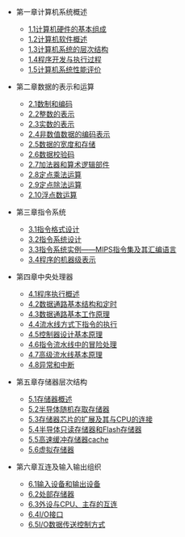 * 第一章计算机系统概述
  * [1.1计算机硬件的基本组成](pages/Index.md)
  * [1.2计算机软件概述](pages/Index.md)
  * [1.3计算机系统的层次结构](pages/Index.md)
  * [1.4程序开发与执行过程](pages/Index.md)
  * [1.5计算机系统性能评价](pages/Index.md)


* 第二章数据的表示和运算
  * [2.1数制和编码](pages/Index.md)
  * [2.2整数的表示](pages/Index.md)
  * [2.3实数的表示](pages/Index.md)
  * [2.4非数值数据的编码表示](pages/Index.md)
  * [2.5数据的宽度和存储](pages/Index.md)
  * [2.6数据校验码](pages/Index.md)
  * [2.7加法器和算术逻辑部件](pages/Index.md)
  * [2.8定点乘法运算](pages/Index.md)
  * [2.9定点除法运算](pages/Index.md)
  * [2.10浮点数运算](pages/Index.md)


* 第三章指令系统
  * [3.1指令格式设计](pages/Index.md)
  * [3.2指令系统设计](pages/Index.md)
  * [3.3指令系统实例——MIPS指令集及其汇编语言](pages/Index.md)
  * [3.4程序的机器级表示](pages/Index.md)


* 第四章中央处理器
  * [4.1程序执行概述](pages/Index.md)
  * [4.2数据通路基本结构和定时](pages/Index.md)
  * [4.3数据通路基本工作原理](pages/Index.md)
  * [4.4流水线方式下指令的执行](pages/Index.md)
  * [4.5控制器设计基本原理](pages/Index.md)
  * [4.6指令流水线中的冒险处理](pages/Index.md)
  * [4.7高级流水线基本原理](pages/Index.md)
  * [4.8异常和中断](pages/Index.md)


* 第五章存储器层次结构
  * [5.1存储器概述](pages/Index.md)
  * [5.2半导体随机存取存储器](pages/Index.md)
  * [5.3存储器芯片的扩展及其与CPU的连接](pages/Index.md)
  * [5.4半导体只读存储器和Flash存储器](pages/Index.md)
  * [5.5高速缓冲存储器cache](pages/Index.md)
  * [5.6虚拟存储器](pages/Index.md)


* 第六章互连及输入输出组织
  * [6.1输入设备和输出设备](pages/Index.md)
  * [6.2处部存储器](pages/Index.md)
  * [6.3外设与CPU、主存的互连](pages/Index.md)
  * [6.4I/O接口](pages/Index.md)
  * [6.5I/O数据传送控制方式](pages/Index.md)
